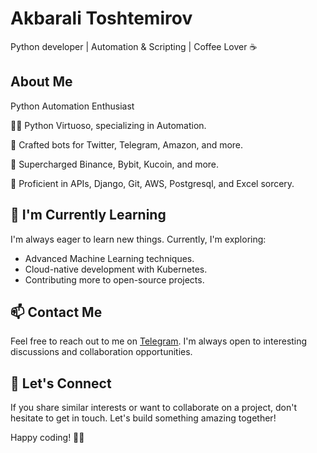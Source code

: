 <!-- Your Name -->
# Akbarali Toshtemirov

<!-- Brief Introduction -->
Python  developer | Automation & Scripting | Coffee Lover ☕

## About Me
Python Automation Enthusiast

👨‍💻 Python Virtuoso, specializing in Automation.

🤖 Crafted bots for Twitter, Telegram, Amazon, and more.

🚀 Supercharged Binance, Bybit, Kucoin, and more.

💼 Proficient in APIs, Django, Git, AWS, Postgresql, and Excel sorcery.

## 🌱 I'm Currently Learning

I'm always eager to learn new things. Currently, I'm exploring:

- Advanced Machine Learning techniques.
- Cloud-native development with Kubernetes.
- Contributing more to open-source projects.

## 📫 Contact Me

Feel free to reach out to me on [Telegram](https://t.me/AlDevelopmentuz). I'm always open to interesting discussions and collaboration opportunities.

## 💬 Let's Connect

If you share similar interests or want to collaborate on a project, don't hesitate to get in touch. Let's build something amazing together!

Happy coding! 👨‍💻

